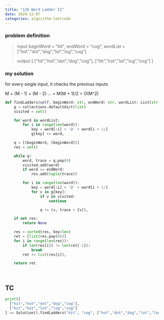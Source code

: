 ```yaml
---
title: "126 Word Ladder II"
date: 2020-12-07
categories: algorithm-leetcode
---
```


### problem definition

> input
beginWord = "hit",
endWord = "cog",
wordList = ["hot","dot","dog","lot","log","cog"]

> output
[
  ["hit","hot","dot","dog","cog"],
  ["hit","hot","lot","log","cog"]
]

### my solution

for every single input, it checks the previous inputs

 M + (M - 1) + (M - 2) ... = M(M + 1)/2
  = O(M^2)


```python
def findLadders(self, beginWord: str, endWord: str, wordList: List[str]) -> List[List[str]]:
    g = collections.defaultdict(list)
    visited = set()

    for word in wordList:
        for i in range(len(word)):
            key = word[:i] + '@' + word[i + 1:]
            g[key] += word,

    q = [(beginWord, [beginWord])]
    res = set()

    while q:
        word, trace = q.pop(0)
        visited.add(word)
        if word == endWord:
            res.add(tuple(trace))

        for i in range(len(word)):
            key = word[:i] + '@' + word[i + 1:]
            for v in g[key]:
                if v in visited:
                    continue

                q += (v, trace + [v]),

    if not res:
        return None

    res = sorted(res, key=len)
    ret = [list(res.pop(0))]
    for i in range(len(res)):
        if len(res[i]) != len(ret[-1]):
            break
        ret += list(res[i]),

    return ret
```

&nbsp;


## TC
```python
print([
  ["hit","hot","dot","dog","cog"],
  ["hit","hot","lot","log","cog"]
] == Solution().findLadders("hit", "cog", ["hot","dot","dog","lot","log","cog"]))
```
